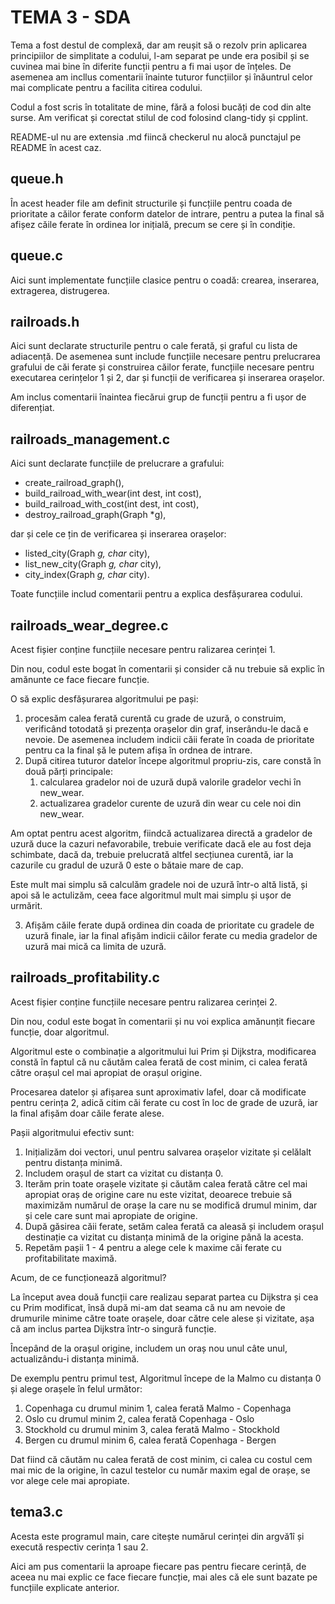 # TEMA 3 - SDA

Tema a fost destul de complexă, dar am reușit să o rezolv prin aplicarea principiilor de simplitate a codului, l-am separat pe unde era posibil și se cuvinea mai bine în diferite funcții pentru a fi mai ușor de înțeles. De asemenea am incllus comentarii înainte tuturor funcțiilor și înăuntrul celor mai complicate pentru a facilita citirea codului.

Codul a fost scris în totalitate de mine, fără a folosi bucăți de cod din alte surse. Am verificat și corectat stilul de cod folosind clang-tidy și cpplint.

README-ul nu are extensia .md fiincă checkerul nu alocă punctajul pe README în acest caz.

## queue.h

În acest header file am definit structurile și funcțiile pentru coada de prioritate a căilor ferate conform datelor de intrare, pentru a putea la final să afișez căile ferate în ordinea lor inițială, precum se cere și în condiție.

## queue.c

Aici sunt implementate funcțiile clasice pentru o coadă: crearea, inserarea, extragerea, distrugerea.

## railroads.h

Aici sunt declarate structurile pentru o cale ferată, și graful cu lista de adiacență. De asemenea sunt include funcțiile necesare pentru prelucrarea grafului de căi ferate și construirea căilor ferate, funcțiile necesare pentru executarea cerințelor 1 și 2, dar și funcții de verificarea și inserarea orașelor.

Am inclus comentarii înaintea fiecărui grup de funcții pentru a fi ușor de diferențiat.

## railroads_management.c

Aici sunt declarate funcțiile de prelucrare a grafului:
 - create_railroad_graph(),
 - build_railroad_with_wear(int dest, int cost),
 - build_railroad_with_cost(int dest, int cost),
 - destroy_railroad_graph(Graph *g),

dar și cele ce țin de verificarea și inserarea orașelor:
 - listed_city(Graph *g, char* city),
 - list_new_city(Graph *g, char* city),
 - city_index(Graph *g, char* city).

 Toate funcțiile includ comentarii pentru a explica desfășurarea codului.

## railroads_wear_degree.c

Acest fișier conține funcțiile necesare pentru ralizarea cerinței 1.

Din nou, codul este bogat în comentarii și consider că nu trebuie să explic în amănunte ce face fiecare funcție.

O să explic desfășurarea algoritmului pe pași:
1) procesăm calea ferată curentă cu grade de uzură, o construim, verificând totodată și prezența orașelor din graf, inserându-le dacă e nevoie.
De asemenea includem indicii căii ferate în coada de prioritate pentru ca la final șă le putem afișa în ordnea de intrare.
2) După citirea tuturor datelor începe algoritmul propriu-zis, care constă în două părți principale:
    1) calcularea gradelor noi de uzură după valorile gradelor vechi în new_wear.
    2) actualizarea gradelor curente de uzură din wear cu cele noi din new_wear.

Am optat pentru acest algoritm, fiindcă actualizarea directă a gradelor de uzură duce la cazuri nefavorabile, trebuie verificate dacă ele au fost deja schimbate, dacă da, trebuie prelucrată altfel secțiunea curentă, iar la cazurile cu gradul de uzură 0 este o bătaie mare de cap.

Este mult mai simplu să calculăm gradele noi de uzură într-o altă listă, și apoi să le actulizăm, ceea face algoritmul mult mai simplu și ușor de urmărit.

3) Afișăm căile ferate după ordinea din coada de prioritate cu gradele de uzură finale, iar la final afișăm indicii căilor ferate cu media gradelor de uzură mai mică ca limita de uzură.

## railroads_profitability.c

Acest fișier conține funcțiile necesare pentru ralizarea cerinței 2.

Din nou, codul este bogat în comentarii și nu voi explica amănunțit fiecare funcție, doar algoritmul.

Algoritmul este o combinație a algoritmului lui Prim și Dijkstra, modificarea constă în faptul că nu căutăm calea ferată de cost minim, ci calea ferată către orașul cel mai apropiat de orașul origine.

Procesarea datelor și afișarea sunt aproximativ lafel, doar că modificate pentru cerința 2, adică citim căi ferate cu cost în loc de grade de uzură, iar la final afișăm doar căile ferate alese.

Pașii algoritmului efectiv sunt:
1) Inițializăm doi vectori, unul pentru salvarea orașelor vizitate și celălalt pentru distanța minimă.
2) Includem orașul de start ca vizitat cu distanța 0.
3) Iterăm prin toate orașele vizitate și căutăm calea ferată către cel mai apropiat oraș de origine care nu este vizitat, deoarece trebuie să maximizăm numărul de orașe la care nu se modifică drumul minim, dar și cele care sunt mai apropiate de origine.
4) După găsirea căii ferate, setăm calea ferată ca aleasă și includem orașul destinație ca vizitat cu distanța minimă de la origine până la acesta.
5) Repetăm pașii 1 - 4 pentru a alege cele k maxime căi ferate cu profitabilitate maximă.

Acum, de ce funcționează algoritmul?

La început avea două funcții care realizau separat partea cu Dijkstra și cea cu Prim modificat, însă după mi-am dat seama că nu am nevoie de drumurile minime către toate orașele, doar către cele alese și vizitate, așa că am inclus partea Dijkstra într-o singură funcție.

Începând de la orașul origine, includem un oraș nou unul câte unul, actualizându-i distanța minimă.

De exemplu pentru primul test, Algoritmul începe de la Malmo cu distanța 0 și alege orașele în felul următor:
1) Copenhaga cu drumul minim 1, calea ferată Malmo - Copenhaga
2) Oslo cu drumul minim 2, calea ferată Copenhaga - Oslo
3) Stockhold cu drumul minim 3, calea ferată Malmo - Stockhold
4) Bergen cu drumul minim 6, calea ferată Copenhaga - Bergen

Dat fiind că căutăm nu calea ferată de cost minim, ci calea cu costul cem mai mic de la origine, în cazul testelor cu număr maxim egal de orașe, se vor alege cele mai apropiate.

## tema3.c

Acesta este programul main, care citește numărul cerinței din argvă1î și execută respectiv cerința 1 sau 2.

Aici am pus comentarii la aproape fiecare pas pentru fiecare cerință, de aceea nu mai explic ce face fiecare funcție, mai ales că ele sunt bazate pe funcțiile explicate anterior.